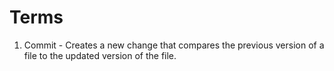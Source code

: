 # Terms

1. Commit - Creates a new change that compares the previous version of a file to the updated version of the file.